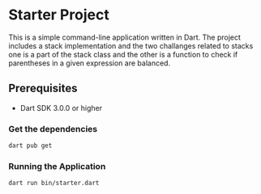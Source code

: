 # Starter Project

This is a simple command-line application written in Dart. The project includes a stack implementation and the two challanges related to stacks one is a part of the stack class and the other is a function to check if parentheses in a given expression are balanced.

## Prerequisites

- Dart SDK 3.0.0 or higher

### Get the dependencies

```sh
dart pub get
```

### Running the Application

```sh
dart run bin/starter.dart
```

